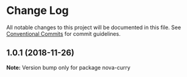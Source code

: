 # Change Log

All notable changes to this project will be documented in this file.
See [Conventional Commits](https://conventionalcommits.org) for commit guidelines.

## 1.0.1 (2018-11-26)

**Note:** Version bump only for package nova-curry
